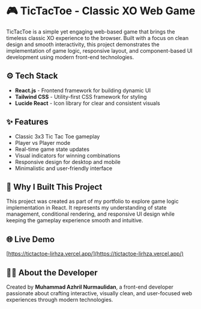 # 🎮 TicTacToe - Classic XO Web Game

TicTacToe is a simple yet engaging web-based game that brings the timeless classic XO experience to the browser. Built with a focus on clean design and smooth interactivity, this project demonstrates the implementation of game logic, responsive layout, and component-based UI development using modern front-end technologies.

## ⚙️ Tech Stack

- **React.js** - Frontend framework for building dynamic UI  
- **Tailwind CSS** - Utility-first CSS framework for styling  
- **Lucide React** - Icon library for clear and consistent visuals  

## ✨ Features

- Classic 3x3 Tic Tac Toe gameplay  
- Player vs Player mode  
- Real-time game state updates  
- Visual indicators for winning combinations  
- Responsive design for desktop and mobile  
- Minimalistic and user-friendly interface  

## 🎯 Why I Built This Project

This project was created as part of my portfolio to explore game logic implementation in React. It represents my understanding of state management, conditional rendering, and responsive UI design while keeping the gameplay experience smooth and intuitive.

## 🌐 Live Demo

[https://tictactoe-lirhza.vercel.app/](https://tictactoe-lirhza.vercel.app/)

## 👨‍💻 About the Developer

Created by **Muhammad Azhril Nurmaulidan**, a front-end developer passionate about crafting interactive, visually clean, and user-focused web experiences through modern technologies.
